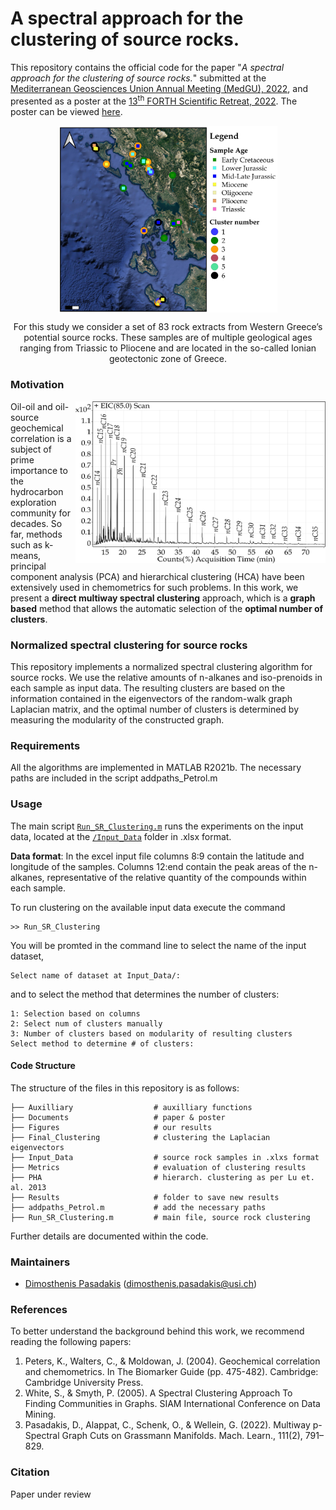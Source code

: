 # A spectral approach for the clustering of source rocks.

This repository contains the official code for the paper "*A spectral approach for the clustering of source rocks.*" submitted at the [Mediterranean Geosciences Union Annual Meeting (MedGU), 2022](https://www.medgu.org/), and presented as a poster at the [13<sup>th</sup> FORTH Scientific Retreat, 2022](https://www.forth.gr/13th-forth-retreat/index.html). The poster can be viewed [here](Documents/Forth_Retreat_Poster.pdf).

<p align="center">
  <img align="middle" src="Figures/map_locations.jpeg" alt="Location of samples" width="350"/>
</p>
<center>
For this study we consider a set of 83 rock extracts from Western Greece’s potential source rocks. These samples are of multiple geological ages ranging from Triassic to Pliocene and are located in the so-called Ionian geotectonic zone of Greece.
</center>

### Motivation

<img align="right" src="Figures/Chromatograph.png" width="400" />

Oil-oil and oil-source geochemical correlation is a subject of prime importance to the hydrocarbon exploration community for decades. So far, methods such as k-means, principal component analysis (PCA) and hierarchical clustering (HCA) have been extensively used in chemometrics for such problems. In this work, we present a **direct multiway spectral clustering** approach, which is a **graph based** method that allows the automatic selection of the **optimal number of clusters**.


### Normalized spectral clustering for source rocks

This repository implements a normalized spectral clustering algorithm for source rocks. We use  the relative amounts of n-alkanes and iso-prenoids in each sample as input data. The 
resulting clusters are based on the information contained in the eigenvectors of the random-walk graph Laplacian matrix, and the optimal number of clusters is determined by measuring the modularity of the constructed graph.
  
### Requirements
All the algorithms are implemented in MATLAB R2021b. The necessary paths are included in the script addpaths_Petrol.m

### Usage

The main script [`Run_SR_Clustering.m`](Run_SR_Clustering.m) runs the experiments on the input data, located at the [`/Input_Data`](Input_Data/) folder in .xlsx format.

**Data format**: In the excel input file columns 8:9 contain the latitude and longitude of the samples. Columns 12:end contain the peak areas of the n-alkanes, representative of the relative quantity of the compounds within each sample.

To run clustering on the available input data execute the command
```
>> Run_SR_Clustering
```

You will be promted in the command line to select the name of the input dataset,
```
Select name of dataset at Input_Data/:
```

and to select the method that determines the number of clusters:
```
1: Selection based on columns 
2: Select num of clusters manually 
3: Number of clusters based on modularity of resulting clusters 
Select method to determine # of clusters:
```
#### Code Structure

The structure of the files in this repository is as follows:
```
├── Auxilliary                  # auxilliary functions
├── Documents                   # paper & poster
├── Figures                     # our results
├── Final_Clustering            # clustering the Laplacian eigenvectors
├── Input_Data                  # source rock samples in .xlxs format
├── Metrics                     # evaluation of clustering results
├── PHA                         # hierarch. clustering as per Lu et. al. 2013
├── Results                     # folder to save new results
├── addpaths_Petrol.m           # add the necessary paths
├── Run_SR_Clustering.m         # main file, source rock clustering
```

Further details are documented within the code.

<!-- ### Acknowledgements
 -->

### Maintainers
- [Dimosthenis Pasadakis](https://dmspas.github.io/) ([dimosthenis.pasadakis@usi.ch](mailto:dimosthenis.pasadakis@usi.ch))

### References
To better understand the background behind this work, we recommend reading the following papers:
1. Peters, K., Walters, C., & Moldowan, J. (2004). Geochemical correlation and chemometrics. In The Biomarker Guide (pp. 475-482). Cambridge: Cambridge University Press.
2. White, S., & Smyth, P. (2005). A Spectral Clustering Approach To Finding Communities in Graphs. SIAM International Conference on Data Mining.
3. Pasadakis, D., Alappat, C., Schenk, O., & Wellein, G. (2022). Multiway p-Spectral Graph Cuts on Grassmann Manifolds. Mach. Learn., 111(2), 791–829.


### Citation

Paper under review
<!-- ```

``` -->
